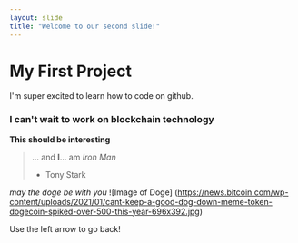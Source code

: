 ```yaml
---
layout: slide
title: "Welcome to our second slide!"
---
```

# My First Project

I'm super excited to learn how to code on github. 

### I can't wait to work on blockchain technology

**This should be interesting**
> ... and __I__... am _Iron Man_
> - Tony Stark
 
 *may the doge be with you*
 ![Image of Doge]
 (https://news.bitcoin.com/wp-content/uploads/2021/01/cant-keep-a-good-dog-down-meme-token-dogecoin-spiked-over-500-this-year-696x392.jpg)

Use the left arrow to go back!
